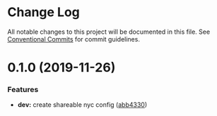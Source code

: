 # Change Log

All notable changes to this project will be documented in this file.
See [Conventional Commits](https://conventionalcommits.org) for commit guidelines.

# 0.1.0 (2019-11-26)


### Features

* **dev:** create shareable nyc config ([abb4330](https://github.com/JordanForeman/config/commit/abb4330fbc41b3f97c5866e55610b89b06355088))
